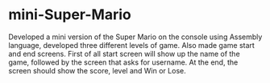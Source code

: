 # mini-Super-Mario
Developed a mini version of the Super Mario on the console using Assembly language, developed three different levels of game.
Also made game start and end screens. First of all start screen will show up the name of the game, followed by the screen that asks for username. At the end, the screen should show the score, level and Win or Lose.
